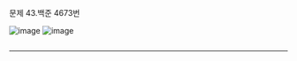 문제 43.백준 4673번

![image](https://user-images.githubusercontent.com/100551348/167997007-5f23d78f-df6c-4104-821d-cd7e5abe6970.png)
![image](https://user-images.githubusercontent.com/100551348/167997030-a1e9d41f-e6a3-4f4e-960d-5feb734f789e.png)

~~~java

~~~

***
